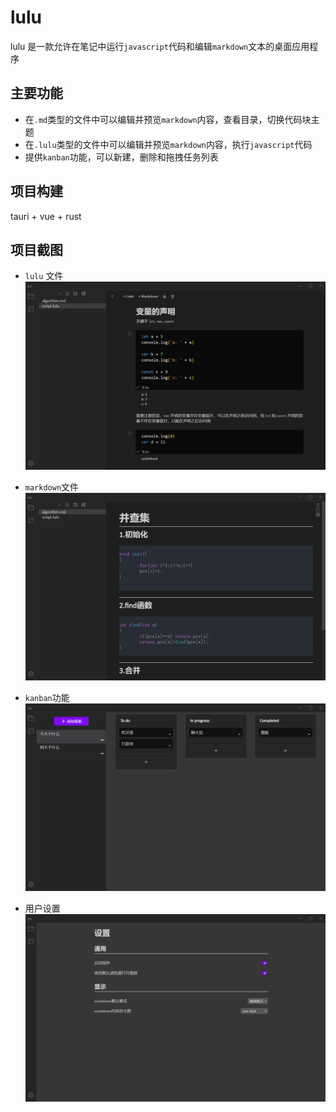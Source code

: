 # lulu

lulu 是一款允许在笔记中运行`javascript`代码和编辑`markdown`文本的桌面应用程序

## 主要功能

- 在`.md`类型的文件中可以编辑并预览`markdown`内容，查看目录，切换代码块主题
- 在`.lulu`类型的文件中可以编辑并预览`markdown`内容，执行`javascript`代码
- 提供`kanban`功能，可以新建，删除和拖拽任务列表

## 项目构建

tauri + vue + rust

## 项目截图

- `lulu` 文件
![](./docs/public/result1.png)

- `markdown`文件
![](./docs/public/result2.png)

- `kanban`功能
![](./docs/public/result3.png)

- 用户设置
![](./docs/public/result4.png)